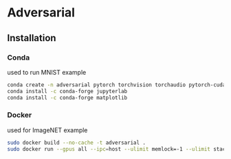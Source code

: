# Adversarial
## Installation
### Conda
used to run MNIST example
```bash
conda create -n adversarial pytorch torchvision torchaudio pytorch-cuda=12.1 -c pytorch -c nvidia
conda install -c conda-forge jupyterlab
conda install -c conda-forge matplotlib
```

### Docker
used for ImageNET example
```bash
sudo docker build --no-cache -t adversarial .
sudo docker run --gpus all --ipc=host --ulimit memlock=-1 --ulimit stack=67108864 -it --rm -v $PWD:/source -v <path_to_dataset>:/datasets -v <path_to_results>:/results
```